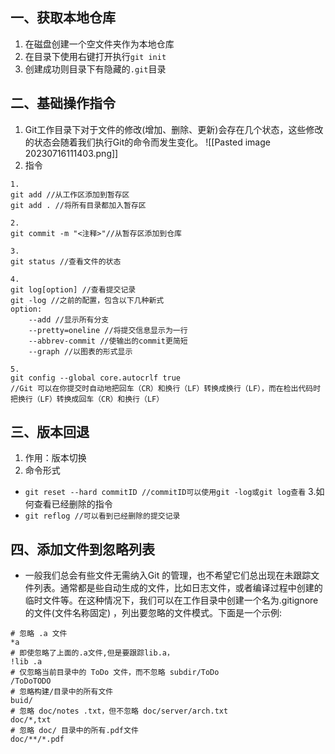 ## 一、获取本地仓库
1. 在磁盘创建一个空文件夹作为本地仓库
2. 在目录下使用右键打开执行`git init`
3. 创建成功则目录下有隐藏的`.git`目录

## 二、基础操作指令
1. Git工作目录下对于文件的修改(增加、删除、更新)会存在几个状态，这些修改的状态会随着我们执行Git的命令而发生变化。
![[Pasted image 20230716111403.png]]
2. 指令
```
1.
git add //从工作区添加到暂存区
git add . //将所有目录都加入暂存区

2.
git commit -m "<注释>"//从暂存区添加到仓库

3.
git status //查看文件的状态

4.
git log[option] //查看提交记录
git -log //之前的配置，包含以下几种新式
option:
	--add //显示所有分支
	--pretty=oneline //将提交信息显示为一行
	--abbrev-commit //使输出的commit更简短
	--graph //以图表的形式显示

5.
git config --global core.autocrlf true
//Git 可以在你提交时自动地把回车（CR）和换行（LF）转换成换行（LF），而在检出代码时把换行（LF）转换成回车（CR）和换行（LF）

```

## 三、版本回退
1. 作用：版本切换
2. 命令形式
+ `git reset --hard commitID //commitID可以使用git -log或git log查看`
3.如何查看已经删除的指令
+ `git reflog //可以看到已经删除的提交记录`

## 四、添加文件到忽略列表
+ 一般我们总会有些文件无需纳入Git 的管理，也不希望它们总出现在未跟踪文件列表。通常都是些自动生成的文件，比如日志文件，或者编译过程中创建的临时文件等。在这种情况下，我们可以在工作目录中创建一个名为.gitignore 的文件(文件名称固定) ，列出要忽略的文件模式。下面是一个示例:
```
# 忽略 .a 文件
*a
# 即使忽略了上面的.a文件,但是要跟踪lib.a，
!lib .a
# 仅忽略当前目录中的 ToDo 文件，而不忽略 subdir/ToDo
/ToDoTODO
# 忽略构建/目录中的所有文件
buid/
# 忽略 doc/notes .txt，但不忽略 doc/server/arch.txt
doc/*,txt
# 忽略 doc/ 目录中的所有.pdf文件
doc/**/*.pdf
```